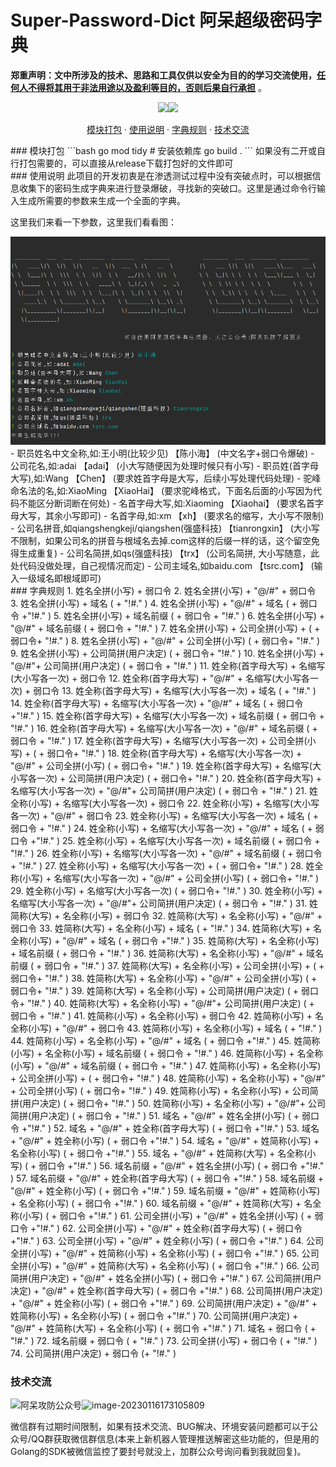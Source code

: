 # Super-Password-Dict 阿呆超级密码字典
**郑重声明：文中所涉及的技术、思路和工具仅供以安全为目的的学习交流使用，<u>任何人不得将其用于非法用途以及盈利等目的，否则后果自行承担</u>** 。
<p align="center"><a href="https://opensource.org/licenses/MIT"><img src="https://img.shields.io/badge/license-MIT-_red.svg"></a><a href="https://github.com/z-bool/super-password-dict"><img  src="https://goreportcard.com/badge/github.com/projectdiscovery/httpx"></a></p>

<p align="center"><a href="#install">模块打包</a> · <a href="#tall">使用说明</a> · <a href="#notice">字典规则</a> · <a href="#communicate">技术交流</a></p>

<div id="install"></div>
### 模块打包
```bash
go mod tidy # 安装依赖库
go build .
```
如果没有二开或自行打包需要的，可以直接从release下载打包好的文件即可
<div id= "tall"></div>
### 使用说明
此项目的开发初衷是在渗透测试过程中没有突破点时，可以根据信息收集下的密码生成字典来进行登录爆破，寻找新的突破口。这里是通过命令行输入生成所需要的参数来生成一个全面的字典。
<p>这里我们来看一下参数，这里我们看看图：</p>
<div><img src="img1.png"></div>
- 职员姓名中文全称,如:王小明(比较少见) 【陈小海】     (中文名字+弱口令爆破)
- 公司花名,如:adai 【adai】     (小大写随便因为处理时候只有小写)
- 职员姓(首字母大写),如:Wang 【Chen】     (要求姓首字母是大写，后续小写处理代码处理)
- 驼峰命名法的名,如:XiaoMing 【XiaoHai】    (要求驼峰格式，下面名后面的小写因为代码不能区分断词断在何处)
- 名首字母大写,如:Xiaoming 【Xiaohai】     (要求名首字母大写，其余小写即可)
- 名首字母,如:xm 【xh】          (要求名的缩写，大小写不限制)
- 公司名拼音,如qiangshengkeji/qiangshen(强盛科技) 【tianrongxin】    (大小写不限制，如果公司名的拼音与根域名去掉.com这样的后缀一样的话，这个留空免得生成重复)
- 公司名简拼,如qs(强盛科技) 【trx】       (公司名简拼, 大小写随意，此处代码没做处理，自己视情况而定)
- 公司主域名,如baidu.com 【tsrc.com】     (输入一级域名即根域即可)
<div id="notice"></div>
### 字典规则
1.  姓名全拼(小写) + 弱口令
2.  姓名全拼(小写) + "@/#" + 弱口令
3.  姓名全拼(小写) + 域名 ( + "!#." )
4.  姓名全拼(小写) + "@/#" + 域名 ( + 弱口令 +"!#." )
5.  姓名全拼(小写) + 域名前缀 ( + 弱口令 + "!#." )
6.  姓名全拼(小写) + "@/#" + 域名前缀 ( + 弱口令 + "!#." )
7.  姓名全拼(小写) + 公司全拼(小写) +  ( + 弱口令+ "!#." )
8.  姓名全拼(小写) + "@/#" + 公司全拼(小写) ( + 弱口令+ "!#." )
9.  姓名全拼(小写) + 公司简拼(用户决定) ( + 弱口令+ "!#." )
10. 姓名全拼(小写) + "@/#"+ 公司简拼(用户决定) ( + 弱口令 + "!#." )
11. 姓全称(首字母大写) + 名缩写(大小写各一次) + 弱口令
12. 姓全称(首字母大写) + "@/#" + 名缩写(大小写各一次)  + 弱口令
13. 姓全称(首字母大写) + 名缩写(大小写各一次) + 域名 ( + "!#." )
14. 姓全称(首字母大写) + 名缩写(大小写各一次) + "@/#" + 域名 ( + 弱口令 +"!#." )
15. 姓全称(首字母大写) + 名缩写(大小写各一次) + 域名前缀 ( + 弱口令 + "!#." )
16. 姓全称(首字母大写) + 名缩写(大小写各一次) + "@/#" + 域名前缀 ( + 弱口令 + "!#." )
17. 姓全称(首字母大写) + 名缩写(大小写各一次) + 公司全拼(小写) +  ( + 弱口令+ "!#." )
18. 姓全称(首字母大写) + 名缩写(大小写各一次) + "@/#" + 公司全拼(小写) ( + 弱口令+ "!#." )
19. 姓全称(首字母大写) + 名缩写(大小写各一次) + 公司简拼(用户决定) ( + 弱口令+ "!#." )
20. 姓全称(首字母大写) + 名缩写(大小写各一次) + "@/#"+ 公司简拼(用户决定) ( + 弱口令 + "!#." )
21. 姓全称(小写) + 名缩写(大小写各一次) + 弱口令 
22. 姓全称(小写) + 名缩写(大小写各一次) + "@/#" + 弱口令
23. 姓全称(小写) + 名缩写(大小写各一次) + 域名 ( + 弱口令 + "!#." )
24. 姓全称(小写) + 名缩写(大小写各一次) + "@/#" + 域名 ( + 弱口令 +"!#." )
25. 姓全称(小写) + 名缩写(大小写各一次) + 域名前缀 ( + 弱口令 + "!#." )
26. 姓全称(小写) + 名缩写(大小写各一次) + "@/#" + 域名前缀 ( + 弱口令 + "!#." )
27. 姓全称(小写) + 名缩写(大小写各一次) +  ( + 弱口令+ "!#." )
28. 姓全称(小写) + 名缩写(大小写各一次) + "@/#" + 公司全拼(小写) ( + 弱口令+ "!#." )
29. 姓全称(小写) + 名缩写(大小写各一次) ( + 弱口令+ "!#." )
30. 姓全称(小写) + 名缩写(大小写各一次) + "@/#"+ 公司简拼(用户决定) ( + 弱口令 + "!#." )
31. 姓简称(大写) + 名全称(小写) + 弱口令
32. 姓简称(大写) + 名全称(小写) + "@/#" + 弱口令
33. 姓简称(大写) + 名全称(小写) + 域名 ( + "!#." )
34. 姓简称(大写) + 名全称(小写) + "@/#" + 域名 ( + 弱口令 +"!#." )
35. 姓简称(大写) + 名全称(小写) + 域名前缀 ( + 弱口令 + "!#." )
36. 姓简称(大写) + 名全称(小写) + "@/#" + 域名前缀 ( + 弱口令 + "!#." )
37. 姓简称(大写) + 名全称(小写) + 公司全拼(小写) +  ( + 弱口令+ "!#." )
38. 姓简称(大写) + 名全称(小写) + "@/#" + 公司全拼(小写) ( + 弱口令+ "!#." )
39. 姓简称(大写) + 名全称(小写) + 公司简拼(用户决定) ( + 弱口令+ "!#." )
40. 姓简称(大写) + 名全称(小写) + "@/#"+ 公司简拼(用户决定) ( + 弱口令 + "!#." )
41. 姓简称(小写) + 名全称(小写) + 弱口令
42. 姓简称(小写) + 名全称(小写) + "@/#" + 弱口令
43. 姓简称(小写) + 名全称(小写) + 域名 ( + "!#." )
44. 姓简称(小写) + 名全称(小写) + "@/#" + 域名 ( + 弱口令 +"!#." )
45. 姓简称(小写) + 名全称(小写) + 域名前缀 ( + 弱口令 + "!#." )
46. 姓简称(小写) + 名全称(小写) + "@/#" + 域名前缀 ( + 弱口令 + "!#." )
47. 姓简称(小写) + 名全称(小写) + 公司全拼(小写) +  ( + 弱口令+ "!#." )
48. 姓简称(小写) + 名全称(小写) + "@/#" + 公司全拼(小写) ( + 弱口令+ "!#." )
49. 姓简称(小写) + 名全称(小写) + 公司简拼(用户决定) ( + 弱口令+ "!#." )
50. 姓简称(小写) + 名全称(小写) + "@/#"+ 公司简拼(用户决定) ( + 弱口令 + "!#." )
51. 域名 + "@/#" + 姓名全拼(小写) ( + 弱口令 +"!#." )
52. 域名 + "@/#" + 姓全称(首字母大写) ( + 弱口令 +"!#." )
53. 域名 + "@/#" + 姓全称(小写) ( + 弱口令 +"!#." )
54. 域名 + "@/#" + 姓简称(小写) + 名全称(小写) ( + 弱口令 +"!#." )
55. 域名 + "@/#" + 姓简称(大写) + 名全称(小写) ( + 弱口令 +"!#." )
56. 域名前缀 + "@/#" + 姓名全拼(小写) ( + 弱口令 +"!#." )
57. 域名前缀 + "@/#" + 姓全称(首字母大写) ( + 弱口令 +"!#." )
58. 域名前缀 + "@/#" + 姓全称(小写) ( + 弱口令 +"!#." )
59. 域名前缀 + "@/#" + 姓简称(小写) + 名全称(小写) ( + 弱口令 +"!#." )
60. 域名前缀 + "@/#" + 姓简称(大写) + 名全称(小写) ( + 弱口令 +"!#." )
61. 公司全拼(小写) + "@/#" + 姓名全拼(小写) ( + 弱口令 +"!#." )
62. 公司全拼(小写) + "@/#" + 姓全称(首字母大写) ( + 弱口令 +"!#." )
63. 公司全拼(小写) + "@/#" + 姓全称(小写) ( + 弱口令 +"!#." )
64. 公司全拼(小写) + "@/#" + 姓简称(小写) + 名全称(小写) ( + 弱口令 +"!#." )
65. 公司全拼(小写) + "@/#" + 姓简称(大写) + 名全称(小写) ( + 弱口令 +"!#." )
66. 公司简拼(用户决定)  + "@/#" + 姓名全拼(小写) ( + 弱口令 +"!#." )
67. 公司简拼(用户决定)  + "@/#" + 姓全称(首字母大写) ( + 弱口令 +"!#." )
68. 公司简拼(用户决定)  + "@/#" + 姓全称(小写) ( + 弱口令 +"!#." )
69. 公司简拼(用户决定)  + "@/#" + 姓简称(小写) + 名全称(小写) ( + 弱口令 +"!#." )
70. 公司简拼(用户决定)  + "@/#" + 姓简称(大写) + 名全称(小写) ( + 弱口令 +"!#." )
71. 域名 + 弱口令 ( + "!#." )
72. 域名前缀 + 弱口令 ( + "!#." )
73. 公司全拼(小写) + 弱口令 ( + "!#." )
74. 公司简拼(用户决定) + 弱口令 (+ "!#." )
<div id="communicate"></div>

### 技术交流

<img src="https://cdn.jsdelivr.net/gh/z-bool/images@master/img/qrcode_for_gh_c90beef1e2e7_258.jpg" alt="阿呆攻防公众号" style="zoom:100%;" />![image-20230116173105809](https://cdn.jsdelivr.net/gh/z-bool/images@master/img/image-20230116173105809.png)



微信群有过期时间限制，如果有技术交流、BUG解决、环境安装问题都可以于公众号/QQ群获取微信群信息(本来上新机器人管理推送解密这些功能的，但是用的Golang的SDK被微信监控了要封号就没上，加群公众号询问看到我就回复)。

 
